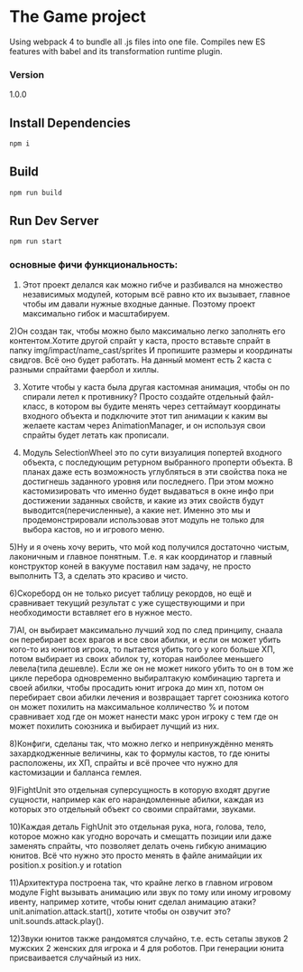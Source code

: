 # The Game project

Using webpack 4 to bundle all .js files into one file. Compiles new ES features with babel and its transformation runtime plugin.

### Version

1.0.0

## Install Dependencies

```bash
npm i
```

## Build

```bash
npm run build
```

## Run Dev Server

```bash
npm run start
```

### основные фичи функциональность:
1) Этот проект делался как можно гибче и разбивался на множество независимых модулей, которым всё равно кто их вызывает, главное чтобы им давали нужные входные данные. Поэтому проект максимально гибок и масштабируем.

2)Он создан так, чтобы можно было максимально легко заполнять его контентом.Хотите другой спрайт у  каста, просто вставьте спрайт в папку img/impact/name_cast/sprites И пропишите размеры и координаты свидгов. Всё оно будет работать. На данный момент есть 2 каста с разными спрайтами фаербол и хиллы.

3) Хотите чтобы у каста была другая кастомная анимация, чтобы он по спирали летел к противнику? Просто создайте отдельный файл-класс, в котором вы будите менять через сеттаймаут координаты входного объекта и подключите этот тип анимации к каким вы желаете кастам через AnimationManager, и он используя свои спрайты будет летать как прописали.

4) Модуль SelectionWheel это по сути визуалиция попертей входного объекта, с последующим ретурном выбранного проперти объекта. В планах даже есть возможность углубляться в эти свойства пока не достигнешь заданного уровня или последнего. При этом можно кастомизировать что именно будет выдаваться в окне инфо при достижении заданных свойств, и какие из этих свойств будут выводится(перечисленные), а какие нет. Именно это мы и продемонстрировали использовав этот модуль не только для выбора кастов, но и игрового меню.

5)Ну и я очень хочу верить, что мой код получился достаточно чистым, лаконичным и главное понятным.
Т.е. я как координатор и главный конструктор коней в вакууме поставил нам задачу, не просто выполнить ТЗ, а сделать это красиво и чисто.

6)Скореборд он не только рисует таблицу рекордов, но ещё и сравнивает текущий результат с уже существующими и при необходимости вставляет его в нужное место.

7)AI, он выбирает максимально лучший ход по след принципу, снаала он перебирает всех врагов и все свои абилки, и если он может убить кого-то из юнитов игрока, то пытается убить того у кого больше ХП, потом выбирает из своих абилок ту, которая наиболее меньшего левела(типа дешевле). Если же он не может никого убить то он в том же цикле перебора одновременно выбиралтакую комбинацию таргета и своей абилки, чтобы просадить юнит игрока до мин хп, потом он перебирает свои абилки лечения и возвращает таргет союзника котого он может похилить на максимальное колличество % и потом сравнивает ход где он может нанести макс урон игроку с тем где он может похилить союзника и выбирает лучщий из них.

8)Конфиги, сделаны так, что можно легко и непринуждённо менять захардкодженные величины, как то формулы кастов, то где юниты расположены, их ХП, спрайты и всё прочее что нужно для кастомизации и балланса гемлея.

9)FightUnit это отдельная суперсущность в которую входят другие сущности, например как его нарандомленные абилки, каждая из которых это отдельный объект со своими спрайтами, звуками.

10)Каждая деталь FighUnit это отдельная рука, нога, голова, тело, которое можно как угодно ворочать и смещатть позиции или даже заменять спрайты, что позволяет делать очень гибкую анимацию юнитов. Всё что нужно это просто менять в файле анимайции их position.x position.y  и rotation

11)Архитектура построена так, что крайне легко в главном игровом модуле Fight вызывать анимацию или звук по тому или иному игровому ивенту, например хотите, чтобы юнит сделал анимацию атаки? unit.animation.attack.start(), хотите чтобы он озвучит это? unit.sounds.attack.play().

12)Звуки юнитов также рандомятся случайно, т.е. есть сетапы звуков 2 мужских 2 женских для игрока и 4 для роботов. При генерации юнита присваивается случайный из них.